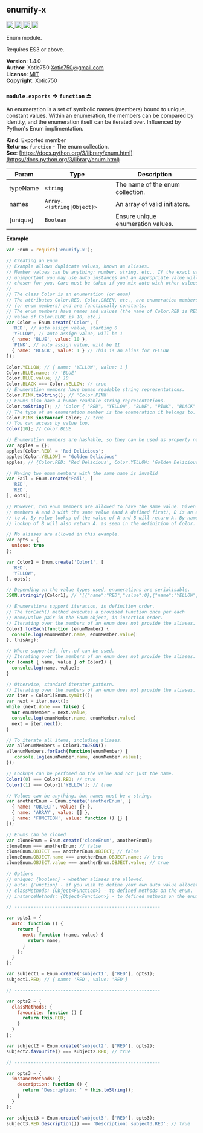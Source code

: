 <a name="module_enumify-x"></a>

## enumify-x
<a href="https://travis-ci.org/Xotic750/enumify-x"
title="Travis status">
<img
src="https://travis-ci.org/Xotic750/enumify-x.svg?branch=master"
alt="Travis status" height="18">
</a>
<a href="https://david-dm.org/Xotic750/enumify-x"
title="Dependency status">
<img src="https://david-dm.org/Xotic750/enumify-x.svg"
alt="Dependency status" height="18"/>
</a>
<a
href="https://david-dm.org/Xotic750/enumify-x#info=devDependencies"
title="devDependency status">
<img src="https://david-dm.org/Xotic750/enumify-x/dev-status.svg"
alt="devDependency status" height="18"/>
</a>
<a href="https://badge.fury.io/js/enumify-x" title="npm version">
<img src="https://badge.fury.io/js/enumify-x.svg"
alt="npm version" height="18">
</a>

Enum module.

Requires ES3 or above.

**Version**: 1.4.0  
**Author**: Xotic750 <Xotic750@gmail.com>  
**License**: [MIT](&lt;https://opensource.org/licenses/MIT&gt;)  
**Copyright**: Xotic750  
<a name="exp_module_enumify-x--module.exports"></a>

### `module.exports` ⇒ <code>function</code> ⏏
An enumeration is a set of symbolic names (members) bound to unique, constant
values. Within an enumeration, the members can be compared by identity, and
the enumeration itself can be iterated over.
Influenced by Python's Enum implimentation.

**Kind**: Exported member  
**Returns**: <code>function</code> - The enum collection.  
**See**: [https://docs.python.org/3/library/enum.html](https://docs.python.org/3/library/enum.html)  

| Param | Type | Description |
| --- | --- | --- |
| typeName | <code>string</code> | The name of the enum collection. |
| names | <code>Array.&lt;(string\|Object)&gt;</code> | An array of valid initiators. |
| [unique] | <code>Boolean</code> | Ensure unique enumeration values. |

**Example**  
```js
var Enum = require('enumify-x');

// Creating an Enum
// Example allows duplicate values, known as aliases.
// Member values can be anything: number, string, etc.. If the exact value is
// unimportant you may use auto instances and an appropriate value will be
// chosen for you. Care must be taken if you mix auto with other values.
//
// The class Color is an enumeration (or enum)
// The attributes Color.RED, Color.GREEN, etc., are enumeration members
// (or enum members) and are functionally constants.
// The enum members have names and values (the name of Color.RED is RED,
// value of Color.BLUE is 10, etc.)
var Color = Enum.create('Color', [
  'RED', // auto assign value, starting 0
  'YELLOW', // auto assign value, will be 1
  { name: 'BLUE', value: 10 },
  'PINK', // auto assign value, will be 11
  { name: 'BLACK', value: 1 } // This is an alias for YELLOW
]);

Color.YELLOW; // { name: 'YELLOW', value: 1 }
Color.BLUE.name; // 'BLUE'
Color.BLUE.value; // 10
Color.BLACK === Color.YELLOW; // true
// Enumeration members have human readable string representations.
Color.PINK.toString(); // 'Color.PINK'
// Enums also have a human readable string representations.
Color.toString(); // 'Color { "RED", "YELLOW", "BLUE", "PINK", "BLACK" }'
// The type of an enumeration member is the enumeration it belongs to.
Color.PINK instanceof Color; // true
// You can access by value too.
Color(10); // Color.BLUE

// Enumeration members are hashable, so they can be used as property names.
var apples = {};
apples[Color.RED] = 'Red Delicious';
apples[Color.YELLOW] = 'Golden Delicious'
apples; // {Color.RED: 'Red Delicious', Color.YELLOW: 'Golden Delicious'}

// Having two enum members with the same name is invalid
var Fail = Enum.create('Fail', [
  'RED',
  'RED',
], opts);

// However, two enum members are allowed to have the same value. Given two
// members A and B with the same value (and A defined first), B is an alias
// to A. By-value lookup of the value of A and B will return A. By-name
// lookup of B will also return A. as seen in the definition of Color.

// No aliases are allowed in this example.
var opts = {
  unique: true
};

var Color1 = Enum.create('Color1', [
  'RED',
  'YELLOW',
], opts);

// Depending on the value types used, enumerations are serialisable.
JSON.stringify(Color1); // '[{"name":"RED","value":0},{"name":"YELLOW","value":1}]'

// Enumerations support iteration, in definition order.
// The forEach() method executes a provided function once per each
// name/value pair in the Enum object, in insertion order.
// Iterating over the members of an enum does not provide the aliases.
Color1.forEach(function (enumMember) {
  console.log(enumMember.name, enumMember.value)
}, thisArg);

// Where supported, for..of can be used.
// Iterating over the members of an enum does not provide the aliases.
for (const { name, value } of Color1) {
  console.log(name, value);
}

// Otherwise, standard iterator pattern.
// Iterating over the members of an enum does not provide the aliases.
var iter = Color1[Enum.symIt]();
var next = iter.next();
while (next.done === false) {
  var enumMember = next.value;
  console.log(enumMember.name, enumMember.value)
  next = iter.next();
}

// To iterate all items, including aliases.
var allenumMembers = Color1.toJSON();
allenumMembers.forEach(function(enumMember) {
   console.log(enumMember.name, enumMember.value);
});

// Lookups can be perfomed on the value and not just the name.
Color1(0) === Color1.RED; // true
Color1(1) === Color1['YELLOW']; // true

// Values can be anything, but names must be a string.
var anotherEnum = Enum.create('anotherEnum', [
  { name: 'OBJECT', value: {} },
  { name: 'ARRAY', value: [] },
  { name: 'FUNCTION', value: function () {} }
]);

// Enums can be cloned
var cloneEnum = Enum.create('cloneEnum', anotherEnum);
cloneEnum === anotherEnum; // false
cloneEnum.OBJECT === anotherEnum.OBJECT; // false
cloneEnum.OBJECT.name === anotherEnum.OBJECT.name; // true
cloneEnum.OBJECT.value === anotherEnum.OBJECT.value; // true

// Options
// unique: {boolean} - whether aliases are allowed.
// auto: {Function} - if you wish to define your own auto value allocation.
// classMethods: {Object<Function>} - to defined methods on the enum.
// instanceMethods: {Object<Function>} - to defined methods on the enum members.

// ------------------------------------------------------

var opts1 = {
  auto: function () {
    return {
      next: function (name, value) {
        return name;
      }
    };
  }
};

var subject1 = Enum.create('subject1', ['RED'], opts1);
subject1.RED; // { name: 'RED', value: 'RED'}

// ------------------------------------------------------

var opts2 = {
  classMethods: {
    favourite: function () {
      return this.RED;
    }
  }
};

var subject2 = Enum.create('subject2', ['RED'], opts2);
subject2.favourite() === subject2.RED; // true

// ------------------------------------------------------

var opts3 = {
  instanceMethods: {
    description: function () {
      return 'Description: ' + this.toString();
    }
  }
};

var subject3 = Enum.create('subject3', ['RED'], opts3);
subject3.RED.description()) === 'Description: subject3.RED'; // true
```
